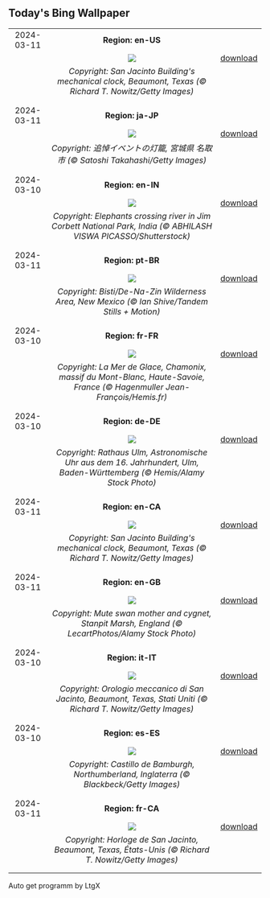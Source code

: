 ## Today's Bing Wallpaper
|      |      |      |
| :----: | :----: | :----: |
|2024-03-11|**Region: en-US**||
||![](https://www.bing.com/th?id=OHR.BeaumontClock_EN-US1267001824_UHD.jpg&pid=hp&w=1152&h=648&rs=1&c=4)| [download](https://www.bing.com/th?id=OHR.BeaumontClock_EN-US1267001824_UHD.jpg)|
||*Copyright: San Jacinto Building's mechanical clock, Beaumont, Texas (© Richard T. Nowitz/Getty Images)*
||
|||
|2024-03-11|**Region: ja-JP**||
||![](https://www.bing.com/th?id=OHR.Earthquake2024_JA-JP2825640638_UHD.jpg&pid=hp&w=1152&h=648&rs=1&c=4)| [download](https://www.bing.com/th?id=OHR.Earthquake2024_JA-JP2825640638_UHD.jpg)|
||*Copyright: 追悼イベントの灯籠, 宮城県 名取市 (© Satoshi Takahashi/Getty Images)*
||
|||
|2024-03-10|**Region: en-IN**||
||![](https://www.bing.com/th?id=OHR.MorningElephants_EN-IN1473865657_UHD.jpg&pid=hp&w=1152&h=648&rs=1&c=4)| [download](https://www.bing.com/th?id=OHR.MorningElephants_EN-IN1473865657_UHD.jpg)|
||*Copyright: Elephants crossing river in Jim Corbett National Park, India (© ABHILASH VISWA PICASSO/Shutterstock)*
||
|||
|2024-03-11|**Region: pt-BR**||
||![](https://www.bing.com/th?id=OHR.BistiBlue_PT-BR3525071051_UHD.jpg&pid=hp&w=1152&h=648&rs=1&c=4)| [download](https://www.bing.com/th?id=OHR.BistiBlue_PT-BR3525071051_UHD.jpg)|
||*Copyright: Bisti/De-Na-Zin Wilderness Area, New Mexico (© Ian Shive/Tandem Stills + Motion)*
||
|||
|2024-03-10|**Region: fr-FR**||
||![](https://www.bing.com/th?id=OHR.MontBlancGlacier_FR-FR3426443690_UHD.jpg&pid=hp&w=1152&h=648&rs=1&c=4)| [download](https://www.bing.com/th?id=OHR.MontBlancGlacier_FR-FR3426443690_UHD.jpg)|
||*Copyright: La Mer de Glace, Chamonix, massif du Mont-Blanc, Haute-Savoie, France (© Hagenmuller Jean-François/Hemis.fr)*
||
|||
|2024-03-10|**Region: de-DE**||
||![](https://www.bing.com/th?id=OHR.AstrologicalClock_DE-DE9747364573_UHD.jpg&pid=hp&w=1152&h=648&rs=1&c=4)| [download](https://www.bing.com/th?id=OHR.AstrologicalClock_DE-DE9747364573_UHD.jpg)|
||*Copyright: Rathaus Ulm, Astronomische Uhr aus dem 16. Jahrhundert, Ulm, Baden-Württemberg (© Hemis/Alamy Stock Photo)*
||
|||
|2024-03-11|**Region: en-CA**||
||![](https://www.bing.com/th?id=OHR.BeaumontClock_EN-CA5068787864_UHD.jpg&pid=hp&w=1152&h=648&rs=1&c=4)| [download](https://www.bing.com/th?id=OHR.BeaumontClock_EN-CA5068787864_UHD.jpg)|
||*Copyright: San Jacinto Building's mechanical clock, Beaumont, Texas (© Richard T. Nowitz/Getty Images)*
||
|||
|2024-03-11|**Region: en-GB**||
||![](https://www.bing.com/th?id=OHR.MotheringSundayMuteSwan_EN-GB7947590349_UHD.jpg&pid=hp&w=1152&h=648&rs=1&c=4)| [download](https://www.bing.com/th?id=OHR.MotheringSundayMuteSwan_EN-GB7947590349_UHD.jpg)|
||*Copyright: Mute swan mother and cygnet, Stanpit Marsh, England (© LecartPhotos/Alamy Stock Photo)*
||
|||
|2024-03-10|**Region: it-IT**||
||![](https://www.bing.com/th?id=OHR.BeaumontClock_IT-IT6612904601_UHD.jpg&pid=hp&w=1152&h=648&rs=1&c=4)| [download](https://www.bing.com/th?id=OHR.BeaumontClock_IT-IT6612904601_UHD.jpg)|
||*Copyright: Orologio meccanico di San Jacinto, Beaumont, Texas, Stati Uniti (© Richard T. Nowitz/Getty Images)*
||
|||
|2024-03-10|**Region: es-ES**||
||![](https://www.bing.com/th?id=OHR.BamburghCastleUK_ES-ES6621606251_UHD.jpg&pid=hp&w=1152&h=648&rs=1&c=4)| [download](https://www.bing.com/th?id=OHR.BamburghCastleUK_ES-ES6621606251_UHD.jpg)|
||*Copyright: Castillo de Bamburgh, Northumberland, Inglaterra (© Blackbeck/Getty Images)*
||
|||
|2024-03-11|**Region: fr-CA**||
||![](https://www.bing.com/th?id=OHR.BeaumontClock_FR-CA7147166599_UHD.jpg&pid=hp&w=1152&h=648&rs=1&c=4)| [download](https://www.bing.com/th?id=OHR.BeaumontClock_FR-CA7147166599_UHD.jpg)|
||*Copyright: Horloge de San Jacinto, Beaumont, Texas, États-Unis (© Richard T. Nowitz/Getty Images)*
||
|||

Auto get programm by LtgX
